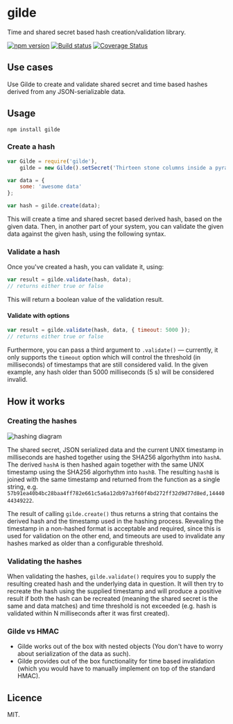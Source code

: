 # gilde

Time and shared secret based hash creation/validation library.

[![npm version](https://badge.fury.io/js/gilde.svg)](http://badge.fury.io/js/gilde) [![Build status](https://travis-ci.org/pipedrive/gilde.svg)](https://travis-ci.org/pipedrive/gilde) [![Coverage Status](https://coveralls.io/repos/pipedrive/gilde/badge.svg?branch=master&service=github&)](https://coveralls.io/github/pipedrive/gilde?branch=master)

## Use cases

Use Gilde to create and validate shared secret and time based hashes derived from any JSON-serializable data.


## Usage

```
npm install gilde
```

### Create a hash

```javascript
var Gilde = require('gilde'),
	gilde = new Gilde().setSecret('Thirteen stone columns inside a pyramid.');

var data = {
	some: 'awesome data'
};

var hash = gilde.create(data);
```

This will create a time and shared secret based derived hash, based on the given data. Then, in another part of your system, you can validate the given data against the given hash, using the following syntax.

### Validate a hash

Once you've created a hash, you can validate it, using:

```javascript
var result = gilde.validate(hash, data);
// returns either true or false
```

This will return a boolean value of the validation result.

#### Validate with options


```javascript
var result = gilde.validate(hash, data, { timeout: 5000 });
// returns either true or false
```

Furthermore, you can pass a third argument to `.validate()` — currently, it only supports the `timeout` option which will control the threshold (in milliseconds) of timestamps that are still considered valid. In the given example, any hash older than 5000 milliseconds (5 s) will be considered invalid.

## How it works

### Creating the hashes

![hashing diagram](https://github.com/pipedrive/gilde/raw/master/assets/diagram1.png "Hashing diagram")

The shared secret, JSON serialized data and the current UNIX timestamp in milliseconds are hashed together using the SHA256 algorhythm into `hashA`. The derived `hashA` is then hashed again together with the same UNIX timestamp using the SHA256 algorhythm into `hashB`. The resulting `hashB` is joined with the same timestamp and returned from the function as a single string, e.g. `57b91ea40b4bc28baa4ff782e661c5a6a12db97a3f60f4bd272ff32d9d77d8ed,1444044349222`.

The result of calling `gilde.create()` thus returns a string that contains the derived hash and the timestamp used in the hashing process. Revealing the timestamp in a non-hashed format is acceptable and required, since this is used for validation on the other end, and timeouts are used to invalidate any hashes marked as older than a configurable threshold.

### Validating the hashes

When validating the hashes, `gilde.validate()` requires you to supply the resulting created hash and the underlying data in question. It will then try to recreate the hash using the supplied timestamp and will produce a positive result if both the hash can be recreated (meaning the shared secret is the same and data matches) and time threshold is not exceeded (e.g. hash is validated within N milliseconds after it was first created).

### Gilde vs HMAC

 * Gilde works out of the box with nested objects (You don't have to worry about serialization of the data as such).
 * Gilde provides out of the box functionality for time based invalidation (which you would have to manually implement on top of the standard HMAC).

## Licence

MIT.
